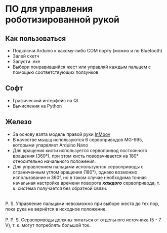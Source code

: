 # ПО для управления роботизированной рукой

## Как пользоваться
- Подключи Arduino к какому-либо COM порту (можно и по Bluetooth)
- Залей скетч
- Запусти .exe
- Выбери понравившийся жест или управляй каждым пальцем с помощью соответствующих ползунков

## Софт
- Графический интерфейс на Qt
- Вычисления на Python

## Железо
- За основу взята модель правой руки [InMoov](http://inmoov.fr/)
- В качестве мышщ используются 6 сервоприводов MG-995, которыми упарвляет Arduino Nano
- Для вращения кисти используется сервопривод постоянного вращения (360°), при этом кисть поворачивается на 180° относительно начального положения.
- Для управлением пальцами используются сервоприводы с ограниченным углом вращения (180°), однако возможно использование и 360°, 
но в таком случае необходима точная начальная настройка времени поворота ***каждого*** сервопривода, т. к. система получается без обратной связи.  
<br>
P. S. Управление пальцами невозможно при выборе жеста до тех пор, пока рука не вернётся в исходное положение.<br>
<br>
P. P. S. Сервоприводы должны питаться от отдельного источника (5 - 7 V), т. к. могут потреблять большой ток.
